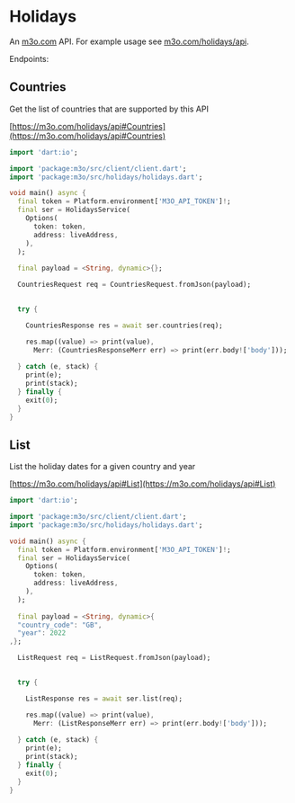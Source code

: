 # Holidays

An [m3o.com](https://m3o.com) API. For example usage see [m3o.com/holidays/api](https://m3o.com/holidays/api).

Endpoints:

## Countries

Get the list of countries that are supported by this API


[https://m3o.com/holidays/api#Countries](https://m3o.com/holidays/api#Countries)

```dart
import 'dart:io';

import 'package:m3o/src/client/client.dart';
import 'package:m3o/src/holidays/holidays.dart';

void main() async {
  final token = Platform.environment['M3O_API_TOKEN']!;
  final ser = HolidaysService(
    Options(
      token: token,
      address: liveAddress,
    ),
  );
 
  final payload = <String, dynamic>{};

  CountriesRequest req = CountriesRequest.fromJson(payload);

  
  try {

	CountriesResponse res = await ser.countries(req);

    res.map((value) => print(value),
	  Merr: (CountriesResponseMerr err) => print(err.body!['body']));	
  
  } catch (e, stack) {
    print(e);
	print(stack);
  } finally {
    exit(0);
  }
}
```
## List

List the holiday dates for a given country and year


[https://m3o.com/holidays/api#List](https://m3o.com/holidays/api#List)

```dart
import 'dart:io';

import 'package:m3o/src/client/client.dart';
import 'package:m3o/src/holidays/holidays.dart';

void main() async {
  final token = Platform.environment['M3O_API_TOKEN']!;
  final ser = HolidaysService(
    Options(
      token: token,
      address: liveAddress,
    ),
  );
 
  final payload = <String, dynamic>{
  "country_code": "GB",
  "year": 2022
,};

  ListRequest req = ListRequest.fromJson(payload);

  
  try {

	ListResponse res = await ser.list(req);

    res.map((value) => print(value),
	  Merr: (ListResponseMerr err) => print(err.body!['body']));	
  
  } catch (e, stack) {
    print(e);
	print(stack);
  } finally {
    exit(0);
  }
}
```
